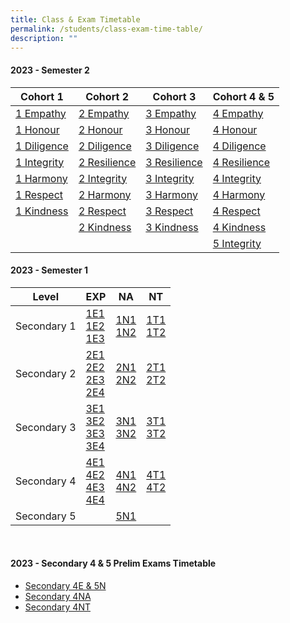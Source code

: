 ```yaml
---
title: Class & Exam Timetable
permalink: /students/class-exam-time-table/
description: ""
---
```

#### 2023 - Semester 2

| Cohort 1 | Cohort 2 | Cohort 3 | Cohort 4 &amp; 5 |
| -------- | -------- | -------- | -------- |
| [1 Empathy](/files/2023%20sem%202%201%20empathy%20updated.pdf) | [2 Empathy](/files/2023%20sem%202%202%20empathy.pdf) | [3 Empathy](/files/2023%20sem%202%203%20empathy.pdf) | [4 Empathy](/files/2023%20sem%202%204%20empathy.pdf) |
| [1 Honour](/files/2023%20sem%202%201%20honour.pdf) | [2 Honour](/files/2023%20sem%202%202%20honour.pdf) | [3 Honour](/files/2023%20sem%202%203%20honour.pdf) | [4 Honour](/files/2023%20sem%202%204%20honour.pdf) |
| [1 Diligence](/files/2023%20sem%202%201%20diligence.pdf) | [2 Diligence](/files/2023%20sem%202%202%20diligence.pdf) | [3 Diligence](/files/2023%20sem%202%203%20diligence.pdf) | [4 Diligence](/files/2023%20sem%202%204%20diligence.pdf) |
| [1 Integrity](/files/2023%20sem%202%201%20integrity.pdf) | [2 Resilience](/files/2023%20sem%202%202%20resilience.pdf) | [3 Resilience](/files/2023%20sem%202%203%20resilience.pdf) | [4 Resilience](/files/2023%20sem%202%204%20resilience.pdf) |
| [1 Harmony](/files/2023%20sem%202%201%20harmony.pdf) |[2 Integrity](/files/2023%20sem%202%202%20integrity.pdf) | [3 Integrity](/files/2023%20sem%202%203%20integrity.pdf) | [4 Integrity](/files/2023%20sem%202%204%20integrity.pdf)|
| [1 Respect](/files/2023%20sem%202%201%20respect%20updated.pdf) | [2 Harmony](/files/2023%20sem%202%202%20harmony.pdf) | [3 Harmony](/files/2023%20sem%202%203%20harmony.pdf) | [4 Harmony](/files/2023%20sem%202%204%20harmony.pdf) |
| [1 Kindness](/files/2023%20sem%202%201%20kindness%20updated.pdf) | [2 Respect](/files/2023%20sem%202%202%20respect%20updated.pdf) | [3 Respect](/files/2023%20sem%202%203%20respect%20updated.pdf) | [4 Respect](/files/2023%20sem%202%204%20respect%20updated.pdf) |
|  | [2 Kindness](/files/2023%20sem%202%202%20kindness%20updated.pdf) | [3 Kindness](/files/2023%20sem%202%203%20kindness.pdf) | [4 Kindness](/files/2023%20sem%202%204%20kindness.pdf) |
| | | | [5 Integrity](/files/2023%20sem%202%205%20integrity.pdf) |

#### 2023 - Semester 1

| Level | EXP | NA | NT |
| -------- | -------- | -------- | -------- |
| Secondary 1 | [1E1](/files/2023%201E1%20Sem%201.pdf) <br>[1E2](/files/2023%201E2%20Sem%201.pdf) <br> [1E3](/files/2023%201E3%20Sem%201.pdf)   | [1N1](/files/2023%201N1%20Sem%201.pdf) <br> [1N2](/files/2023%201N2%20Sem%201.pdf)  | [1T1](/files/2023%201T1%20Sem%201.pdf) <br> [1T2](/files/2023%201T2%20Sem%201.pdf) |
| Secondary 2 |[2E1](/files/2023%202E1%20Sem%201.pdf) <br> [2E2](/files/2023%202E2%20Sem%201.pdf) <br> [2E3](/files/2023%202E3%20Sem%201.pdf) <br> [2E4](/files/2023%202E4%20Sem%201.pdf) | [2N1](/files/2023%202N1%20Sem%201.pdf) <br> [2N2](/files/2023%202N2%20Sem%201.pdf)| [2T1](/files/2023%202T1%20Sem%201.pdf) <br> [2T2](/files/2023%202T2%20Sem%201.pdf)  |
|Secondary 3 | [3E1](/files/2023%203E1%20Sem%201.pdf) <br> [3E2](/files/2023%203E2%20Sem%201.pdf) <br> [3E3](/files/2023%203E3%20Sem%201.pdf) <br> [3E4](/files/2023%203E4%20Sem%201.pdf) |[3N1](/files/2023%203N1%20Sem%201.pdf) <br> [3N2](/files/2023%203N2%20Sem%201.pdf) | [3T1](/files/2023%203T1%20Sem%201.pdf) <br> [3T2](/files/2023%203T2%20Sem%201.pdf)|
|Secondary 4|[4E1](/files/2023%204E1%20Sem%201.pdf) <br> [4E2](/files/2023%204E2%20Sem%201.pdf) <br> [4E3](/files/2023%204E3%20Sem%201.pdf) <br> [4E4](/files/2023%204E4%20Sem%201.pdf) | [4N1](/files/2023%204N1%20Sem%201.pdf) <br> [4N2](/files/2023%204N2%20Sem%201.pdf) | [4T1](/files/2023%204T1%20Sem%201.pdf) <br> [4T2](/files/2023%204T2%20Sem%201.pdf) |
|Secondary 5| | [5N1](/files/2023%205N1%20Sem%201.pdf) | |

<br>

#### 2023 - Secondary 4 &amp; 5 Prelim Exams Timetable
* [Secondary 4E &amp; 5N](/files/2023%20prelim%20exams%20tt%204e5n.pdf)
* [Secondary 4NA](/files/2023%20prelim%20exams%20tt%204na.pdf)
* [Secondary 4NT](/files/2023%20prelim%20exams%20tt%204nt.pdf)